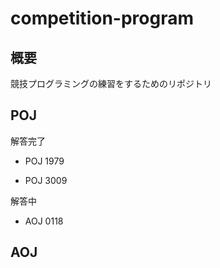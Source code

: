 # competition-program

## 概要

競技プログラミングの練習をするためのリポジトリ

## POJ

 解答完了
 * POJ 1979
 * POJ 3009


 解答中
 * AOJ 0118

## AOJ